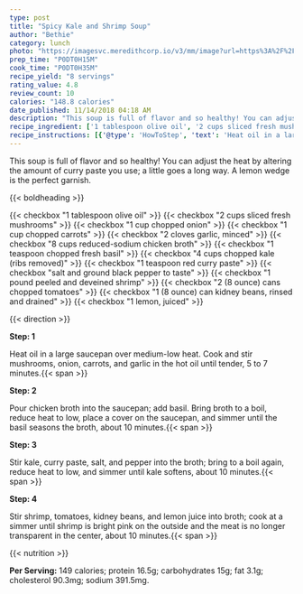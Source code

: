 ```yaml
---
type: post
title: "Spicy Kale and Shrimp Soup"
author: "Bethie"
category: lunch
photo: "https://imagesvc.meredithcorp.io/v3/mm/image?url=https%3A%2F%2Fimages.media-allrecipes.com%2Fuserphotos%2F1107584.jpg"
prep_time: "P0DT0H15M"
cook_time: "P0DT0H35M"
recipe_yield: "8 servings"
rating_value: 4.8
review_count: 10
calories: "148.8 calories"
date_published: 11/14/2018 04:18 AM
description: "This soup is full of flavor and so healthy! You can adjust the heat by altering the amount of curry paste you use; a little goes a long way. A lemon wedge is the perfect garnish."
recipe_ingredient: ['1 tablespoon olive oil', '2 cups sliced fresh mushrooms', '1 cup chopped onion', '1 cup chopped carrots', '2 cloves garlic, minced', '8 cups reduced-sodium chicken broth', '1 teaspoon chopped fresh basil', '4 cups chopped kale (ribs removed)', '1 teaspoon red curry paste', 'salt and ground black pepper to taste', '1 pound peeled and deveined shrimp', '2 (8 ounce) cans chopped tomatoes', '1 (8 ounce) can kidney beans, rinsed and drained', '1 lemon, juiced']
recipe_instructions: [{'@type': 'HowToStep', 'text': 'Heat oil in a large saucepan over medium-low heat. Cook and stir mushrooms, onion, carrots, and garlic in the hot oil until tender, 5 to 7 minutes.\n'}, {'@type': 'HowToStep', 'text': 'Pour chicken broth into the saucepan; add basil. Bring broth to a boil, reduce heat to low, place a cover on the saucepan, and simmer until the basil seasons the broth, about 10 minutes.\n'}, {'@type': 'HowToStep', 'text': 'Stir kale, curry paste, salt, and pepper into the broth; bring to a boil again, reduce heat to low, and simmer until kale softens, about 10 minutes.\n'}, {'@type': 'HowToStep', 'text': 'Stir shrimp, tomatoes, kidney beans, and lemon juice into broth; cook at a simmer until shrimp is bright pink on the outside and the meat is no longer transparent in the center, about 10 minutes.\n'}]
---
```


This soup is full of flavor and so healthy! You can adjust the heat by altering the amount of curry paste you use; a little goes a long way. A lemon wedge is the perfect garnish. 

{{< boldheading >}}

{{< checkbox "1 tablespoon olive oil" >}}
{{< checkbox "2 cups sliced fresh mushrooms" >}}
{{< checkbox "1 cup chopped onion" >}}
{{< checkbox "1 cup chopped carrots" >}}
{{< checkbox "2 cloves garlic, minced" >}}
{{< checkbox "8 cups reduced-sodium chicken broth" >}}
{{< checkbox "1 teaspoon chopped fresh basil" >}}
{{< checkbox "4 cups chopped kale (ribs removed)" >}}
{{< checkbox "1 teaspoon red curry paste" >}}
{{< checkbox "salt and ground black pepper to taste" >}}
{{< checkbox "1 pound peeled and deveined shrimp" >}}
{{< checkbox "2 (8 ounce) cans chopped tomatoes" >}}
{{< checkbox "1 (8 ounce) can kidney beans, rinsed and drained" >}}
{{< checkbox "1  lemon, juiced" >}}


{{< direction >}}

**Step: 1**

Heat oil in a large saucepan over medium-low heat. Cook and stir mushrooms, onion, carrots, and garlic in the hot oil until tender, 5 to 7 minutes.{{< span >}}

**Step: 2**

Pour chicken broth into the saucepan; add basil. Bring broth to a boil, reduce heat to low, place a cover on the saucepan, and simmer until the basil seasons the broth, about 10 minutes.{{< span >}}

**Step: 3**

Stir kale, curry paste, salt, and pepper into the broth; bring to a boil again, reduce heat to low, and simmer until kale softens, about 10 minutes.{{< span >}}

**Step: 4**

Stir shrimp, tomatoes, kidney beans, and lemon juice into broth; cook at a simmer until shrimp is bright pink on the outside and the meat is no longer transparent in the center, about 10 minutes.{{< span >}}

{{< nutrition >}}

**Per Serving:** 149 calories; protein 16.5g; carbohydrates 15g; fat 3.1g; cholesterol 90.3mg; sodium 391.5mg.